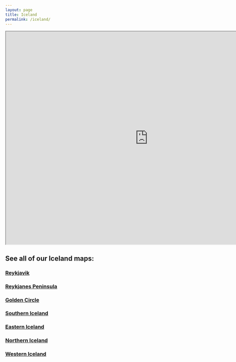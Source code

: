 ```yaml
---
layout: page
title: Iceland
permalink: /iceland/
---
```

<div class='add-pad'>

<iframe src="https://www.google.com/maps/d/u/0/embed?mid=1uMxVgbWoREk_pTDEZJl7u4ZVy4I" width="900" height="675"></iframe>

<h2>See all of our Iceland maps:</h2>

<h3><a href="http://angelariggs.github.io/iceland/reykjavik">Reykjavik</a></h3>

<h3><a href="http://angelariggs.github.io/iceland/reykjanes-peninsula">Reykjanes Peninsula</a></h3>

<h3><a href="http://angelariggs.github.io/iceland/golden-circle">Golden Circle</a></h3>

<h3><a href="http://angelariggs.github.io/iceland/southern-iceland">Southern Iceland</a></h3>

<h3><a href="http://angelariggs.github.io/iceland/eastern-iceland">Eastern Iceland</a></h3>

<h3><a href="http://angelariggs.github.io/iceland/northern-iceland">Northern Iceland</a></h3>

<h3><a href="http://angelariggs.github.io/iceland/western-iceland">Western Iceland</a></h3>

</div>